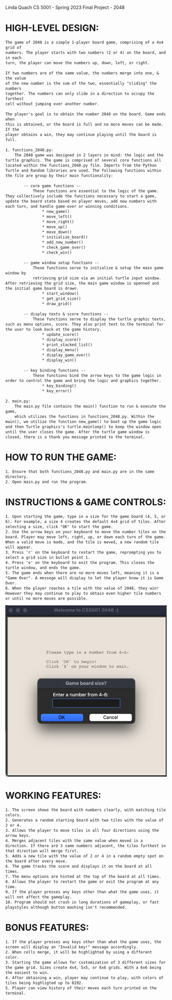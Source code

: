 Linda Quach
CS 5001 - Spring 2023
Final Project - 2048

# HIGH-LEVEL DESIGN:
    The game of 2048 is a simple 1-player board game, comprising of a 4x4 grid of
    numbers. The player starts with two numbers (2 or 4) on the board, and in each
    turn, the player can move the numbers up, down, left, or right. 

    If two numbers are of the same value, the numbers merge into one, & the value
    of the new number is the sum of the two, essentially "sliding" the numbers
    together. The numbers can only slide in a direction to occupy the farthest
    cell without jumping over another number. 

    The player's goal is to obtain the number 2048 on the board. Game ends when
    this is obtained, or the board is full and no more moves can be made. If the
    player obtains a win, they may continue playing until the board is full.

    1. functions_2048.py:
        The 2048 game was designed in 2 layers in mind: the logic and the turtle graphics. The game is comprised of several core functions all located within the functions_2048.py file. Imports from the Python Turtle and Random libraries are used. The following functions within the file are group by their main functionality:

            -- core game functions --
                These functions are essential to the logic of the game. They collectively include the functions necessary to start a game, update the board state based on player moves, add new numbers with each turn, and handle game-over or winning conditions.
                    * new_game()
                    * move_left()
                    * move_right()
                    * move_up()
                    * move_down()
                    * initialize_board()
                    * add_new_number()
                    * check_game_over()
                    * check_win()

            -- game window setup functions --
                These functions serve to initialize & setup the main game window by
                retrieving grid size via an initial turtle input window. After retrieving the grid size, the main game window is openned and the initial game board is drawn.
                    * start_window()
                    * get_grid_size()
                    * draw_grid()

            -- display texts & score functions --
                These functions serve to display the turtle graphic texts, such as menu options, score. They also print text to the terminal for the user to look back at the game history.
                    * update_score()
                    * display_score()
                    * print_stacked_list()
                    * display_menu()
                    * display_game_over()
                    * display_win()

            -- key binding functions --
                These functions bind the arrow keys to the game logic in order to control the game and bring the logic and graphics together.
                    * key_binding()
                    * key_error()
    
    2. main.py: 
        The main.py file contains the main() function to run & execute the game, 
        which utilizes the functions in functions_2048.py. Within the main(), we utilize the function new_game() to boot up the game logic and then Turtle graphics's turtle.mainloop() to keep the window open until the user closes the game. After the turtle game window is closed, there is a thank you message printed to the terminal.


# HOW TO RUN THE GAME:
    1. Ensure that both functions_2048.py and main.py are in the same directory.
    2. Open main.py and run the program.


# INSTRUCTIONS & GAME CONTROLS:
    1. Upon starting the game, type in a size for the game board (4, 5, or 6). For example, a size 4 creates the default 4x4 grid of tiles. After selecting a size, click "OK" to start the game.
    2. Use the arrow keys on your keyboard to move the number tiles on the board. Player may move left, right, up, or down each turn of the game. When a valid move is made, and the tile is moved, a new random tile will appear.
    3. Press 'r' on the keyboard to restart the game, reprompting you to select a grid size in bullet point 1.
    4. Press 'e' on the keyboard to exit the program. This closes the turtle window, and ends the game.
    5. The game ends when there are no more moves left, meaning it is a "Game Over". A messege will display to let the player know it is Game Over.
    6. When the player reaches a tile with the value of 2048, they win! However they may continue to play to obtain even higher tile numbers or until no more moves are possible.

![400](images/startup.png)

# WORKING FEATURES:
    1. The screen shows the board with numbers clearly, with matching tile colors.
    2. Generates a random starting board with two tiles with the value of 2 or 4.
    3. Allows the player to move tiles in all four directions using the arrow keys.
    4. Merges adjacent tiles with the same value when moved in a direction. If there are 3 same numbers adjacent, the tiles furthest in that direction will merge first.
    5. Adds a new tile with the value of 2 or 4 in a random empty spot on the board after every move.
    6. The game tracks the score and displays it on the board at all times.
    7. The menu options are hinted at the top of the board at all times.
    8. Allows the player to restart the game or exit the program at any time.
    9. If the player presses any keys other than what the game uses, it will not affect the gameplay.
    10. Program should not crash in long durations of gameplay, or fast playstyles although button mashing isn't recommended.

# BONUS FEATURES:
    1. If the player presses any keys other than what the game uses, the screen will display an "Invalid key!" message accordingly.
    2. When cells merge, it will be highlighted by using a different color.
    3. Starting the game allows for customization of 3 different sizes for the game grid. Sizes create 4x4, 5x5, or 6x6 grids. With a 6x6 being the easiest to win.
    4. After obtaining a win, player may continue to play, with colors of tiles being highligted up to 8192.
    5. Player can view history of their moves each turn printed on the terminal.
    
